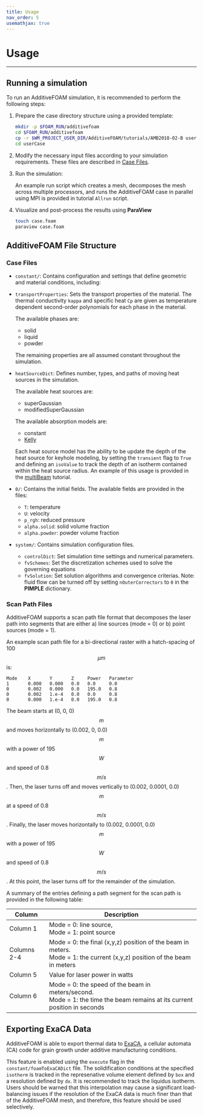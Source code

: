 ```yaml
---
title: Usage
nav_order: 5
usemathjax: true
---
```


# Usage

---

## Running a simulation
To run an AdditiveFOAM simulation, it is recommended to perform the following steps:
1. Prepare the case directory structure using a provided template:
   ```bash
   mkdir -p $FOAM_RUN/additivefoam
   cd $FOAM_RUN/additivefoam
   cp -r $WM_PROJECT_USER_DIR/AdditiveFOAM/tutorials/AMB2018-02-B userCase
   cd userCase
   ```

2. Modify the necessary input files according to your simulation requirements. These files are described in [Case Files](#case-files).

3. Run the simulation:

   An example run script which creates a mesh, decomposes the mesh across multiple processors, and runs the AdditiveFOAM case in parallel using MPI is provided in tutorial `Allrun` script.

4. Visualize and post-process the results using **ParaView**
   ```bash
   touch case.foam
   paraview case.foam
   ```
   
## AdditiveFOAM File Structure

### Case Files

  - `constant/`: Contains configuration and settings that define geometric and material conditions, including:

  - `transportProperties`: Sets the transport properties of the material. The thermal conductivity `kappa` and specific heat `Cp` are given as temperature dependent second-order polynomials for each phase in the material.
  
     The available phases are:
     - solid
     - liquid
     - powder
  
     The remaining properties are all assumed constant throughout the simulation.

  - `heatSourceDict`: Defines number, types, and paths of moving heat sources in the simulation.

     The available heat sources are:
     - superGaussian
     - modifiedSuperGaussian

     The available absorption models are:
     - constant
     - [Kelly](https://opg.optica.org/ao/fulltext.cfm?uri=ao-5-6-925&id=14272)
  
     Each heat source model has the ability to be update the depth of the heat source for keyhole modeling, by setting the `transient` flag to `True` and defining an `isoValue` to track the depth of an isotherm contained within the heat source radius. An example of this usage is provided in the [multiBeam](tutorials/multiBeam) tutorial.

   - `0/`: Contains the initial fields. The available fields are provided in the files:
      - `T`:            temperature
      - `U`:            velocity
      - `p_rgh`:        reduced pressure
      - `alpha.solid`:  solid volume fraction
      - `alpha.powder`: powder volume fraction

   - `system/`: Contains simulation configuration files.
      - `controlDict`: Set simulation time settings and numerical parameters.
      - `fvSchemes`: Set the discretization schemes used to solve the governing equations
      - `fvSolution`: Set solution algorithms and convergence criterias. Note: fluid flow can be turned off by setting `nOuterCorrectors` to `0` in the **PIMPLE** dictionary.


### Scan Path Files
AdditiveFOAM supports a scan path file format that decomposes the laser path into segments that are either a) line sources (mode = 0) or b) point sources (mode = 1).

An example scan path file for a bi-directional raster with a hatch-spacing of 100 $$\mu m$$ is:
```
Mode    X       Y       Z     Power   Parameter
1       0.000   0.000   0.0   0.0     0.0
0       0.002   0.000   0.0   195.0   0.8
0       0.002   1.e-4   0.0   0.0     0.8
0       0.000   1.e-4   0.0   195.0   0.8
```

The beam starts at (0, 0, 0) $$m$$ and moves horizontally to (0.002, 0, 0.0) $$m$$ with a power of 195 $$W$$ and speed of 0.8 $$m/s$$. Then, the laser turns off and moves vertically to (0.002, 0.0001, 0.0) $$m$$ at a speed of 0.8 $$m/s$$. Finally, the laser moves horizontally to (0.002, 0.0001, 0.0) $$m$$ with a power of 195 $$W$$ and speed of 0.8 $$m/s$$. At this point, the laser turns off for the remainder of the simulation.

A summary of the entries defining a path segment for the scan path is provided in the following table:

| Column   | Description                                                                                                                 |
|----------|-----------------------------------------------------------------------------------------------------------------------------|
| Column 1 | Mode = 0: line source, <br>Mode = 1: point source                                                                               |
| Columns 2-4 | Mode = 0: the final (x,y,z) position of the beam in meters. <br>Mode = 1: the current (x,y,z) position of the beam in meters |
| Column 5 | Value for laser power in watts                                                                                               |
| Column 6 | Mode = 0: the speed of the beam in meters/second. <br>Mode = 1: the time the beam remains at its current position in seconds                         |

## Exporting ExaCA Data
AdditiveFOAM is able to export thermal data to [ExaCA](https://github.com/LLNL/ExaCA), a cellular automata (CA) code for grain growth under additive manufacturing conditions. 

This feature is enabled using the `execute` flag in the `constant/foamToExaCADict` file. The solidification conditions at the specified `isotherm` is tracked in the represenative volume element defined by `box` and a resolution defined by `dx`. It is recommended to track the liquidus isotherm. Users should be warned that this interpolation may cause a significant load-balancing issues if the resolution of the ExaCA data is much finer than that of the AdditiveFOAM mesh, and therefore, this feature should be used selectively.

